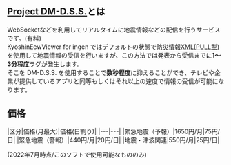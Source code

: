 ## [Project DM-D.S.S.](https://dmdata.jp/)とは

WebSocketなどを利用してリアルタイムに地震情報などの配信を行うサービスです。(有料)  
KyoshinEewViewer for ingen ではデフォルトの状態で[防災情報XML(PULL型)](http://xml.kishou.go.jp/xmlpull.html)を使用して地震情報の受信を行いますが、この方法では発表から受信までに**1～3分程度**ラグが発生します。  
そこを DM-D.S.S. を使用することで**数秒程度**に抑えることができ、テレビや企業が提供しているアプリと同等もしくはそれ以上の速度で情報の受信が可能になります。

## 価格

|区分|価格(月最大)|価格(日割り)|
|---|---|
|緊急地震（予報）|1650円/月|75円/日|
|緊急地震（警報）|440円/月|20円/日|
|地震・津波関連|550円/月|25円/日|

(2022年7月時点/このソフトで使用可能なもののみ)
